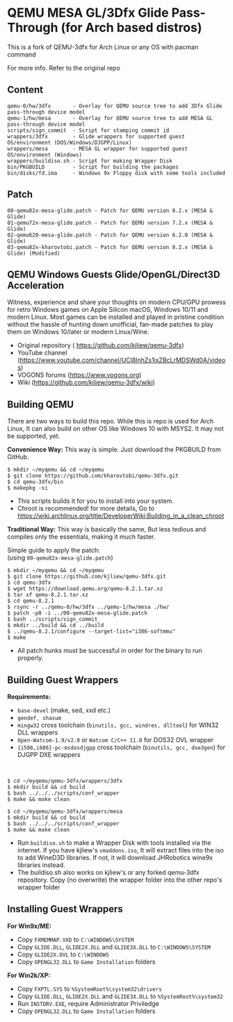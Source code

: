 # QEMU MESA GL/3Dfx Glide Pass-Through (for Arch based distros)
This is a fork of QEMU-3dfx for Arch Linux or any OS with pacman command

For more info. Refer to the original repo
## Content
    qemu-0/hw/3dfx       - Overlay for QEMU source tree to add 3Dfx Glide pass-through device model
    qemu-1/hw/mesa       - Overlay for QEMU source tree to add MESA GL pass-through device model
    scripts/sign_commit  - Script for stamping commit id
    wrappers/3dfx        - Glide wrappers for supported guest OS/environment (DOS/Windows/DJGPP/Linux)
    wrappers/mesa        - MESA GL wrapper for supported guest OS/environment (Windows)
    wrappers/buildiso.sh - Script for making Wrapper Disk
    bin/PKGBUILD         - Script for building the packages
    bin/disks/fd.ima     - Windows 9x Floppy disk with some tools included
## Patch
    00-qemu82x-mesa-glide.patch - Patch for QEMU version 8.2.x (MESA & Glide)
    01-qemu72x-mesa-glide.patch - Patch for QEMU version 7.2.x (MESA & Glide)
    02-qemu620-mesa-glide.patch - Patch for QEMU version 6.2.0 (MESA & Glide)
    03-qemu82x-kharovtobi.patch - Patch for QEMU version 8.2.x (MESA & Glide) (Modified)
## QEMU Windows Guests Glide/OpenGL/Direct3D Acceleration
Witness, experience and share your thoughts on modern CPU/GPU prowess for retro Windows games on Apple Silicon macOS, Windows 10/11 and modern Linux. Most games can be installed and played in pristine condition without the hassle of hunting down unofficial, fan-made patches to play them on Windows 10/later or modern Linux/Wine.
- Original repository ( https://github.com/kjliew/qemu-3dfx)
- YouTube channel (https://www.youtube.com/channel/UCl8InhZs1ixZBcLrMDSWd0A/videos)
- VOGONS forums (https://www.vogons.org)
- Wiki (https://github.com/kjliew/qemu-3dfx/wiki)
## Building QEMU
There are two ways to build this repo. While this is repo is used for Arch Linux, It can also build on other OS like Windows 10 with MSYS2. It may not be supported, yet.

**Convenience Way:**
This way is simple. Just download the PKGBUILD from GitHub.

    $ mkdir ~/myqemu && cd ~/myqemu
    $ git clone https://github.com/kharovtobi/qemu-3dfx.git
    $ cd qemu-3dfx/bin
    $ makepkg -si

- This scripts builds it for you to install into your system.
- Chroot is recommended! for more details, Go to https://wiki.archlinux.org/title/DeveloperWiki:Building_in_a_clean_chroot

**Traditional Way:**
This way is basically the same, But less tedious and compiles only the essentials, making it much faster.

Simple guide to apply the patch:<br>
(using `00-qemu82x-mesa-glide.patch`)

    $ mkdir ~/myqemu && cd ~/myqemu
    $ git clone https://github.com/kjliew/qemu-3dfx.git
    $ cd qemu-3dfx
    $ wget https://download.qemu.org/qemu-8.2.1.tar.xz
    $ tar xf qemu-8.2.1.tar.xz
    $ cd qemu-8.2.1
    $ rsync -r ../qemu-0/hw/3dfx ../qemu-1/hw/mesa ./hw/
    $ patch -p0 -i ../00-qemu82x-mesa-glide.patch
    $ bash ../scripts/sign_commit
    $ mkdir ../build && cd ../build
    $ ../qemu-8.2.1/configure --target-list="i386-softmmu"
    $ make

- All patch hunks must be successful in order for the binary to run properly.

## Building Guest Wrappers
**Requirements:**
 - `base-devel` (make, sed, xxd etc.)
 - `gendef, shasum`
 - `mingw32` cross toolchain (`binutils, gcc, windres, dlltool`) for WIN32 DLL wrappers
 - `Open-Watcom-1.9/v2.0` or `Watcom C/C++ 11.0` for DOS32 OVL wrapper
 - `{i586,i686}-pc-msdosdjgpp` cross toolchain (`binutils, gcc, dxe3gen`) for DJGPP DXE wrappers

<br>

    $ cd ~/myqemu/qemu-3dfx/wrappers/3dfx
    $ mkdir build && cd build
    $ bash ../../../scripts/conf_wrapper
    $ make && make clean

    $ cd ~/myqemu/qemu-3dfx/wrappers/mesa
    $ mkdir build && cd build
    $ bash ../../../scripts/conf_wrapper
    $ make && make clean

 - Run `buildiso.sh` to make a Wrapper Disk with tools installed via the internet. If you have kjliew's `vmaddons.iso`, It will extract files into the iso to add WineD3D libraries. If not, it will download JHRobotics wine9x libraries instead.
 - The buildiso.sh also works on kjliew's or any forked qemu-3dfx repository. Copy (no overwrite) the wrapper folder into the other repo's wrapper folder

## Installing Guest Wrappers
**For Win9x/ME:**  
 - Copy `FXMEMMAP.VXD` to `C:\WINDOWS\SYSTEM`  
 - Copy `GLIDE.DLL`, `GLIDE2X.DLL` and `GLIDE3X.DLL` to `C:\WINDOWS\SYSTEM`  
 - Copy `GLIDE2X.OVL` to `C:\WINDOWS`  
 - Copy `OPENGL32.DLL` to `Game Installation` folders

**For Win2k/XP:**  
 - Copy `FXPTL.SYS` to `%SystemRoot%\system32\drivers`  
 - Copy `GLIDE.DLL`, `GLIDE2X.DLL` and `GLIDE3X.DLL` to `%SystemRoot%\system32`  
 - Run `INSTDRV.EXE`, require Administrator Priviledge  
 - Copy `OPENGL32.DLL` to `Game Installation` folders
